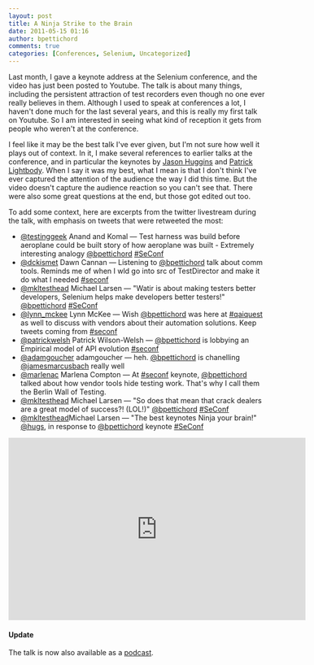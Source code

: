 ```yaml
---
layout: post
title: A Ninja Strike to the Brain
date: 2011-05-15 01:16
author: bpettichord
comments: true
categories: [Conferences, Selenium, Uncategorized]
---
```

Last month, I gave a keynote address at the Selenium conference, and the video has just been posted to Youtube. The talk is about many things, including the persistent attraction of test recorders even though no one ever really believes in them. Although I used to speak at conferences a lot, I haven't done much for the last several years, and this is really my first talk on Youtube. So I am interested in seeing what kind of reception it gets from people who weren't at the conference.

I feel like it may be the best talk I've ever given, but I'm not sure how well it plays out of context. In it, I make several references to earlier talks at the conference, and in particular the keynotes by <a href="http://youtu.be/opk49J0fQOs" target="_blank">Jason Huggins</a> and <a href="http://youtu.be/yb0m2xxWEg8" target="_blank">Patrick Lightbody</a>. When I say it was my best, what I mean is that I don't think I've ever captured the attention of the audience the way I did this time. But the video doesn't capture the audience reaction so you can't see that. There were also some great questions at the end, but those got edited out too.

To add some context, here are excerpts from the twitter livestream during the talk, with emphasis on tweets that were retweeted the most:
<ul>
	<li><a title="Anand and Komal" href="http://twitter.com/#%21/testinggeek">@testinggeek</a> Anand and Komal — Test harness was build before aeroplane could be built story of how aeroplane was built - Extremely interesting analogy <a href="http://twitter.com/bpettichord" rel="nofollow">@bpettichord</a> <a title="#SeConf" href="http://twitter.com/#%21/search?q=%23SeConf" rel="nofollow">#SeConf</a></li>
	<li><a title="Dawn Cannan" href="http://twitter.com/#%21/dckismet">@dckismet</a> Dawn Cannan — Listening to <a href="http://twitter.com/bpettichord" rel="nofollow">@bpettichord</a> talk about comm tools. Reminds me of when I wld go into src of TestDirector and make it do what I needed <a title="#seconf" href="http://twitter.com/#%21/search?q=%23seconf" rel="nofollow">#seconf</a></li>
	<li><a title="Michael Larsen" href="http://twitter.com/#%21/mkltesthead">@mkltesthead</a> Michael Larsen — "Watir is about making testers better developers, Selenium helps make developers better testers!" <a href="http://twitter.com/bpettichord" rel="nofollow">@bpettichord</a> <a title="#SeConf" href="http://twitter.com/#%21/search?q=%23SeConf" rel="nofollow">#SeConf</a></li>
	<li><a title="Lynn McKee" href="http://twitter.com/#%21/lynn_mckee">@lynn_mckee</a> Lynn McKee — Wish <a href="http://twitter.com/bpettichord" rel="nofollow">@bpettichord</a> was here at <a title="#qaiquest" href="http://twitter.com/#%21/search?q=%23qaiquest" rel="nofollow">#qaiquest</a> as well to discuss with vendors about their automation solutions. Keep tweets coming from <a title="#seconf" href="http://twitter.com/#%21/search?q=%23seconf" rel="nofollow">#seconf</a></li>
	<li><a title="Patrick Wilson-Welsh" href="http://twitter.com/#%21/patrickwelsh">@patrickwelsh</a> Patrick Wilson-Welsh — <a href="http://twitter.com/bpettichord" rel="nofollow">@bpettichord</a> is lobbying an Empirical model of API evolution <a title="#seconf" href="http://twitter.com/#%21/search?q=%23seconf" rel="nofollow">#seconf</a></li>
	<li><a title="adamgoucher" href="http://twitter.com/#%21/adamgoucher">@adamgoucher</a> adamgoucher — heh. <a href="http://twitter.com/bpettichord" rel="nofollow">@bpettichord</a> is chanelling <a href="http://twitter.com/jamesmarcusbach" rel="nofollow">@jamesmarcusbach</a> really well</li>
	<li><a title="Marlena Compton" href="http://twitter.com/#%21/marlenac">@marlenac</a> Marlena Compton — At <a title="#seconf" href="http://twitter.com/#%21/search?q=%23seconf" rel="nofollow">#seconf</a> keynote, <a href="http://twitter.com/bpettichord" rel="nofollow">@bpettichord</a> talked about how vendor tools hide testing work. That's why I call them the Berlin Wall of Testing.</li>
	<li><a title="Michael Larsen" href="http://twitter.com/#%21/mkltesthead">@mkltesthead</a> Michael Larsen — "So does that mean that crack dealers are a great model of success?! (LOL!)" <a href="http://twitter.com/bpettichord" rel="nofollow">@bpettichord</a> <a title="#SeConf" href="http://twitter.com/#%21/search?q=%23SeConf" rel="nofollow">#SeConf</a></li>
	<li><a title="Michael Larsen" href="http://twitter.com/#%21/mkltesthead">@mkltesthead</a>Michael Larsen — "The best keynotes Ninja your brain!" <a href="http://twitter.com/hugs" rel="nofollow">@hugs</a>, in response to <a href="http://twitter.com/bpettichord" rel="nofollow">@bpettichord</a> keynote <a title="#SeConf" href="http://twitter.com/#%21/search?q=%23SeConf" rel="nofollow">#SeConf</a></li>
</ul>
<iframe width="584" height="359" src="https://www.youtube.com/embed/s_CUPs6xAWw" frameborder="0" allowfullscreen></iframe>
<h4>Update</h4>
The talk is now also available as a <a href="http://watirpodcast.com/45-bret-pettichords-opening-keynote-at-selenium-conference-2011/" target="_blank">podcast</a>.
